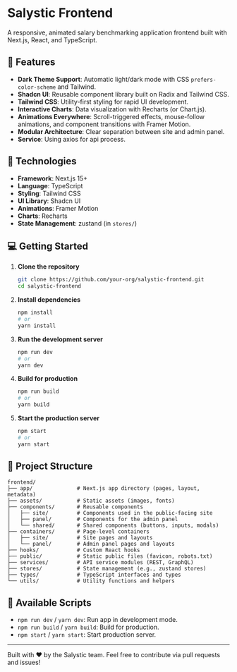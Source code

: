 # Salystic Frontend

A responsive, animated salary benchmarking application frontend built with Next.js, React, and TypeScript.

## 🚀 Features

- **Dark Theme Support**: Automatic light/dark mode with CSS `prefers-color-scheme` and Tailwind.
- **Shadcn UI**: Reusable component library built on Radix and Tailwind CSS.
- **Tailwind CSS**: Utility-first styling for rapid UI development.
- **Interactive Charts**: Data visualization with Recharts (or Chart.js).
- **Animations Everywhere**: Scroll-triggered effects, mouse-follow animations, and component transitions with Framer Motion.
- **Modular Architecture**: Clear separation between site and admin panel.
- **Service**: Using axios for api process.

## 🧰 Technologies

- **Framework**: Next.js 15+
- **Language**: TypeScript
- **Styling**: Tailwind CSS
- **UI Library**: Shadcn UI
- **Animations**: Framer Motion
- **Charts**: Recharts
- **State Management**: zustand (in `stores/`)

## 💻 Getting Started

1. **Clone the repository**
   ```bash
   git clone https://github.com/your-org/salystic-frontend.git
   cd salystic-frontend
   ```

2. **Install dependencies**
   ```bash
   npm install
   # or
   yarn install
   ```

3. **Run the development server**
   ```bash
   npm run dev
   # or
   yarn dev
   ```

4. **Build for production**
   ```bash
   npm run build
   # or
   yarn build
   ```

5. **Start the production server**
   ```bash
   npm start
   # or
   yarn start
   ```

## 📂 Project Structure

```
frontend/
├── app/              # Next.js app directory (pages, layout, metadata)
├── assets/           # Static assets (images, fonts)
├── components/       # Reusable components
│   ├── site/         # Components used in the public-facing site
│   ├── panel/        # Components for the admin panel
│   └── shared/       # Shared components (buttons, inputs, modals)
├── containers/       # Page-level containers
│   ├── site/         # Site pages and layouts
│   └── panel/        # Admin panel pages and layouts
├── hooks/            # Custom React hooks
├── public/           # Static public files (favicon, robots.txt)
├── services/         # API service modules (REST, GraphQL)
├── stores/           # State management (e.g., zustand stores)
├── types/            # TypeScript interfaces and types
└── utils/            # Utility functions and helpers
```

## 🔧 Available Scripts

- `npm run dev` / `yarn dev`: Run app in development mode.
- `npm run build` / `yarn build`: Build for production.
- `npm start` / `yarn start`: Start production server.

---

Built with ❤️ by the Salystic team. Feel free to contribute via pull requests and issues!
